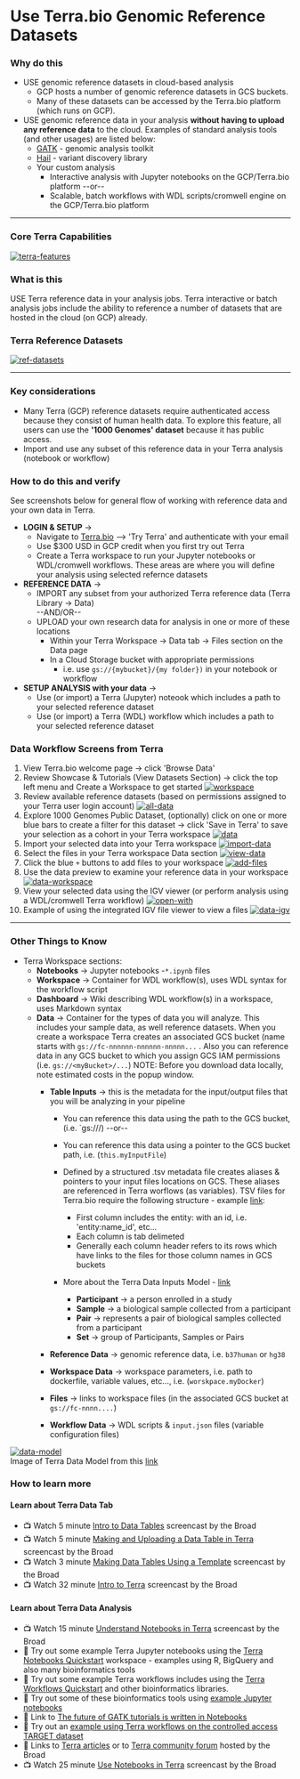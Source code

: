 # Use Terra.bio Genomic Reference Datasets

### Why do this
 - USE genomic reference datasets in cloud-based analysis  
    - GCP hosts a number of genomic reference datasets in GCS buckets. 
    - Many of these datasets can be accessed by the Terra.bio platform (which runs on GCP).
  - USE genomic reference data in your analysis **without having to upload any reference data** to the cloud. Examples of standard analysis tools (and other usages) are listed below:
    - [GATK](https://software.broadinstitute.org/gatk/) - genomic analysis toolkit
    - [Hail](https://hail.is/) - variant discovery library 
    - Your custom analysis 
      - Interactive analysis with Jupyter notebooks on the GCP/Terra.bio platform --or-- 
      - Scalable, batch workflows with WDL scripts/cromwell engine on the GCP/Terra.bio platform 
 
 ---

### Core Terra Capabilities
 [![terra-features](/images/terra-features.png)]()

### What is this

 USE Terra reference data in your analysis jobs. Terra interactive or batch analysis jobs include the ability to reference a number of datasets that are hosted in the cloud (on GCP) already. 

 ### Terra Reference Datasets
 [![ref-datasets](/images/ref-datasets.png)]()  

---

### Key considerations
- Many Terra (GCP) reference datasets require authenticated access because they consist of human health data.  To explore this feature, all users can use the **'1000 Genomes' dataset** because it has public access.
- Import and use any subset of this reference data in your Terra analysis (notebook or workflow)

### How to do this and verify 

See screenshots below for general flow of working with reference data and your own data in Terra.  
- **LOGIN & SETUP** -> 
  - Navigate to [Terra.bio](https://terra.bio/) --> 'Try Terra' and authenticate with your email
   - Use $300 USD in GCP credit when you first try out Terra
   - Create a Terra workspace to run your Jupyter notebooks or WDL/cromwell workflows. These areas are where you will define your analysis using selected refernce datasets 
- **REFERENCE DATA** -> 
  - IMPORT any subset from your authorized Terra reference data (Terra Library -> Data)  
   --AND/OR--
  - UPLOAD your own research data for analysis in one or more of these locations
      - Within your Terra Workspace -> Data tab -> Files section on the Data page
      - In a Cloud Storage bucket with appropriate permissions
         - i.e. use `gs://{mybucket}/{my folder})` in your notebook or workflow
- **SETUP ANALYSIS with your data** -> 
  - Use (or import) a Terra (Jupyter) noteook which includes a path to your selected reference dataset
  - Use (or import) a Terra (WDL) workflow which includes a path to your selected reference dataset

### Data Workflow Screens from Terra

1. View Terra.bio welcome page -> click 'Browse Data'
2. Review Showcase & Tutorials (View Datasets Section) -> click the top left menu and Create a Workspace to get started
 [![workspace](/images/workspace.png)]()
3. Review available reference datasets (based on permissions assigned to your Terra user login account)
 [![all-data](/images/all-data.png)]()
4. Explore 1000 Genomes Public Dataset, (optionally) click on one or more blue bars to create a filter for this dataset -> click 'Save in Terra' to save your selection as a cohort in your Terra workspace
 [![data](/images/data.png)]()
5. Import your selected data into your Terra workspace
 [![import-data](/images/import-data.png)]()
6. Select the files in your Terra workspace Data section
 [![view-data](/images/view-data.png)]()
7. Click the blue `+` buttons to add files to your workspace
 [![add-files](/images/add-files.png)]()
8. Use the data preview to examine your reference data in your workspace
 [![data-workspace](/images/data-workspace.png)]()
9. View your selected data using the IGV viewer (or perform analysis using a WDL/cromwell Terra workflow)
 [![open-with](/images/open-with.png)]()
10. Example of using the integrated IGV file viewer to view a files
[![data-igv](/images/data-igv.png)]() 

----

### Other Things to Know
 - Terra Workspace sections:
    - **Notebooks** -> Jupyter notebooks -`*.ipynb` files 
    - **Workspace** -> Container for WDL workflow(s), uses WDL syntax for the workflow script
    - **Dashboard** -> Wiki describing WDL workflow(s) in a workspace, uses Markdown syntax
    - **Data** -> Container for the types of data you will analyze. This includes your sample data, as well reference datasets.  When you create a workspace Terra creates an associated GCS bucket (name starts with `gs://fc-nnnnnn-nnnnnn-nnnnn...` . Also you can reference data in any GCS bucket to which you assign GCS IAM permissions (i.e. `gs://<myBucket>/...`)
    NOTE: Before you download data locally, note estimated costs in the popup window. 
      - **Table Inputs** -> this is the metadata for the input/output files that you will be analyzing in your pipeline
        - You can reference this data using the path to the GCS bucket, (i.e. `gs://<bucketName>/<fileName>) --or--
        - You can reference this data using a pointer to the GCS bucket path, i.e. (`this.myInputFile`)
        - Defined by a structured .tsv metadata file creates aliases & pointers to your input files locations on GCS. These aliases are referenced in Terra worflows (as variables). TSV files for Terra.bio require the following structure - example [link](https://github.com/lynnlangit/gcp-for-bioinformatics/blob/master/1_Files_%26_Data/genomic-data-samples/TSV/terra_sample.tsv):
          - First column includes the entity: with an id, i.e. 'entity:name_id', etc...
          - Each column is tab delimeted
          - Generally each column header refers to its rows which have links to the files for those column names in GCS buckets

        - More about the Terra Data Inputs Model - [link](https://gatkforums.broadinstitute.org/firecloud/discussion/9769/data-model)
          - **Participant** -> a person enrolled in a study
          - **Sample** -> a biological sample collected from a participant
          - **Pair** -> represents a pair of biological samples collected from a participant
          - **Set** -> group of Participants, Samples or Pairs

      - **Reference Data** -> genomic reference data, i.e. `b37human` or `hg38`
      - **Workspace Data** -> workspace parameters, i.e. path to dockerfile, variable values, etc..., i.e. (`worskpace.myDocker`)
      - **Files** -> links to workspace files (in the associated GCS bucket at `gs://fc-nnnn....`)
      - **Workflow Data** -> WDL scripts & `input.json` files (variable configuration files)
    
  
  [![data-model](/images/data-model.png)]()  
  Image of Terra Data Model from this [link](https://software.broadinstitute.org/firecloud/documentation/quickstart?page=data)

### How to learn more

#### Learn about Terra Data Tab
- 📺 Watch 5 minute [Intro to Data Tables](https://www.youtube.com/watch?v=IeLywroCNNA) screencast by the Broad 
- 📺 Watch 5 minute [Making and Uploading a Data Table in Terra](https://www.youtube.com/watch?v=2MxSlKhIrFY) screencast by the Broad
- 📺 Watch 3 minute [Making Data Tables Using a Template](https://www.youtube.com/watch?v=7YyWptsdC-w) screencast by the Broad 
- 📺 Watch 32 minute [Intro to Terra](https://www.youtube.com/watch?v=9kffTkK-B7g) screencast by the Broad

 #### Learn about Terra Data Analysis 
- 📺 Watch 15 minute [Understand Notebooks in Terra](https://www.youtube.com/watch?v=qP-1xk02AS0) screencast by the Broad
 - 📙 Try out some example Terra Jupyter notebooks using the [Terra Notebooks Quickstart](https://app.terra.bio/#workspaces/fc-product-demo/Terra-Notebooks-Quickstart) workspace - examples using R, BigQuery and also many bioinformatics tools
 - 📙 Try out some example Terra workflows includes using the [Terra Workflows Quickstart](https://app.terra.bio/#workspaces/fc-product-demo/Terra-Workflows-Quickstart) and other bioinformatics libraries.
 - 📙 Try out some of these bioinformatics tools using [example Jupyter notebooks](https://github.com/lynnlangit/gcp-for-bioinformatics/tree/master/2_Virtual_Machines_%26_Docker_Containers/Jupyter_Notebook_Examples)
- 📘 Link to [The future of GATK tutorials is written in Notebooks](https://software.broadinstitute.org/gatk/blog?id=24167)
- 📙 Try out an [example using Terra workflows on the controlled access TARGET dataset](https://app.terra.bio/#workspaces/help-gatk/Introduction-to-Target-Dataset)
- 📘 Links to [Terra articles](https://support.terra.bio/hc/en-us)
or to [Terra community forum](https://support.terra.bio/hc/en-us/community/topics/360000500432) hosted by the Broad
- 📺 Watch 25 minute [Use Notebooks in Terra](https://www.youtube.com/watch?v=-wBohV_vj-o) screencast by the Broad
 
